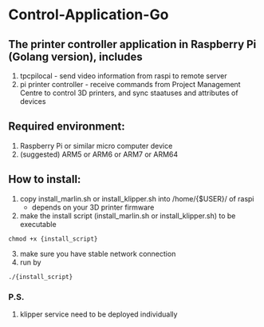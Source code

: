 # Control-Application-Go

## The printer controller application in Raspberry Pi (Golang version), includes
1. tpcpilocal - send video information from raspi to remote server
2. pi printer controller - receive commands from Project Management Centre to control 3D printers, and sync staatuses and attributes of devices

## Required environment:
1. Raspberry Pi or similar micro computer device
2. (suggested) ARM5 or ARM6 or ARM7 or ARM64

## How to install: 
1. copy install_marlin.sh or install_klipper.sh into /home/{$USER}/ of raspi
    * depends on your 3D printer firmware
2. make the install script (install_marlin.sh or install_klipper.sh) to be executable 
```
chmod +x {install_script}
```
3. make sure you have stable network connection
4. run by 
```
./{install_script}
```

### P.S.
1. klipper service need to be deployed individually